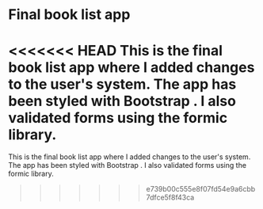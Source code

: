 # Final book list app

<<<<<<< HEAD
This is the final book list app where I added changes to the user's system. The app has been styled with Bootstrap . I also validated forms using the formic library.
=======
This is the final book list app where I added changes to the user's system. The app has been styled with Bootstrap . I also validated forms using the formic library.
>>>>>>> e739b00c555e8f07fd54e9a6cbb7dfce5f8f43ca
